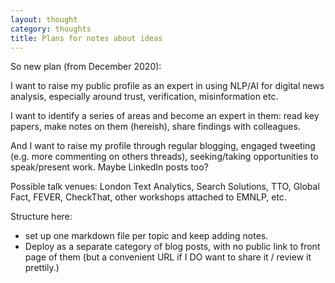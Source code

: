 ```yaml
---
layout: thought
category: thoughts
title: Plans for notes about ideas
---
```


So new plan (from December 2020):

I want to raise my public profile as an expert in using NLP/AI for digital news analysis, especially around trust, verification, misinformation etc.

I want to identify a series of areas and become an expert in them: read key papers, make notes on them (hereish), share findings with colleagues.

And I want to raise my profile through regular blogging, engaged tweeting (e.g. more commenting on others threads), seeking/taking opportunities to speak/present work. Maybe LinkedIn posts too?

Possible talk venues: London Text Analytics, Search Solutions, TTO, Global Fact, FEVER, CheckThat, other workshops attached to EMNLP, etc.



Structure here: 

* set up one markdown file per topic and keep adding notes.
* Deploy as a separate category of blog posts, with no public link to front page of them (but a convenient URL if I DO want to share it / review it prettily.)